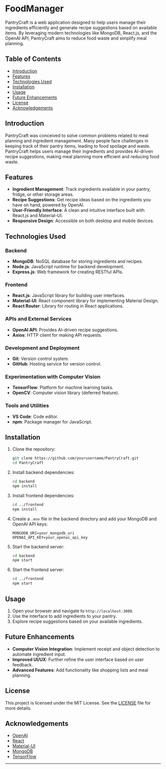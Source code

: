 # FoodManager

PantryCraft is a web application designed to help users manage their ingredients efficiently and generate recipe suggestions based on available items. By leveraging modern technologies like MongoDB, React.js, and the OpenAI API, PantryCraft aims to reduce food waste and simplify meal planning.

## Table of Contents
- [Introduction](#introduction)
- [Features](#features)
- [Technologies Used](#technologies-used)
- [Installation](#installation)
- [Usage](#usage)
- [Future Enhancements](#future-enhancements)
- [License](#license)
- [Acknowledgements](#acknowledgements)

## Introduction

PantryCraft was conceived to solve common problems related to meal planning and ingredient management. Many people face challenges in keeping track of their pantry items, leading to food spoilage and waste. PantryCraft helps users manage their ingredients and provides AI-driven recipe suggestions, making meal planning more efficient and reducing food waste.

## Features

- **Ingredient Management**: Track ingredients available in your pantry, fridge, or other storage areas.
- **Recipe Suggestions**: Get recipe ideas based on the ingredients you have on hand, powered by OpenAI.
- **User-Friendly Interface**: A clean and intuitive interface built with React.js and Material-UI.
- **Responsive Design**: Accessible on both desktop and mobile devices.

## Technologies Used

### Backend
- **MongoDB**: NoSQL database for storing ingredients and recipes.
- **Node.js**: JavaScript runtime for backend development.
- **Express.js**: Web framework for creating RESTful APIs.

### Frontend
- **React.js**: JavaScript library for building user interfaces.
- **Material-UI**: React component library for implementing Material Design.
- **React Router**: Library for routing in React applications.

### APIs and External Services
- **OpenAI API**: Provides AI-driven recipe suggestions.
- **Axios**: HTTP client for making API requests.

### Development and Deployment
- **Git**: Version control system.
- **GitHub**: Hosting service for version control.

### Experimentation with Computer Vision
- **TensorFlow**: Platform for machine learning tasks.
- **OpenCV**: Computer vision library (deferred feature).

### Tools and Utilities
- **VS Code**: Code editor.
- **npm**: Package manager for JavaScript.

## Installation

1. Clone the repository:
   ```bash
   git clone https://github.com/yourusername/PantryCraft.git
   cd PantryCraft
   ```

2. Install backend dependencies:
   ```bash
   cd backend
   npm install
   ```

3. Install frontend dependencies:
   ```bash
   cd ../frontend
   npm install
   ```

4. Create a `.env` file in the backend directory and add your MongoDB and OpenAI API keys:
   ```env
   MONGODB_URI=your_mongodb_uri
   OPENAI_API_KEY=your_openai_api_key
   ```

5. Start the backend server:
   ```bash
   cd backend
   npm start
   ```

6. Start the frontend server:
   ```bash
   cd ../frontend
   npm start
   ```

## Usage

1. Open your browser and navigate to `http://localhost:3000`.
2. Use the interface to add ingredients to your pantry.
3. Explore recipe suggestions based on your available ingredients.

## Future Enhancements

- **Computer Vision Integration**: Implement receipt and object detection to automate ingredient input.
- **Improved UI/UX**: Further refine the user interface based on user feedback.
- **Advanced Features**: Add functionality like shopping lists and meal planning.

## License

This project is licensed under the MIT License. See the [LICENSE](LICENSE) file for more details.

## Acknowledgements

- [OpenAI](https://openai.com/)
- [React](https://reactjs.org/)
- [Material-UI](https://mui.com/)
- [MongoDB](https://www.mongodb.com/)
- [TensorFlow](https://www.tensorflow.org/)

---

